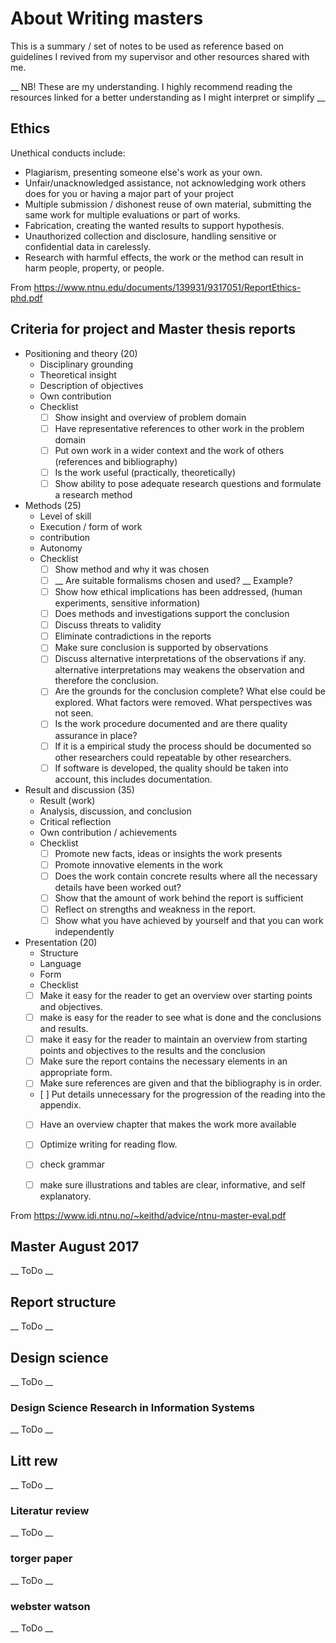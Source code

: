 # About Writing masters

This is a summary / set of notes to be used as reference based on guidelines I revived from my supervisor and other resources shared with me.

__ NB! These are my understanding. I highly recommend reading the resources linked for a better understanding as I might interpret or simplify __

## Ethics

Unethical conducts include:

* Plagiarism, presenting someone else's work as your own.
* Unfair/unacknowledged assistance, not acknowledging work others does for you or having a major part of your project
* Multiple submission / dishonest reuse of own material, submitting the same work for multiple evaluations or part of works.
* Fabrication, creating the wanted results to support hypothesis.
* Unauthorized collection and disclosure, handling sensitive or confidential data in carelessly.
* Research with harmful effects, the work or the method can result in harm people, property, or people.

From https://www.ntnu.edu/documents/139931/9317051/ReportEthics-phd.pdf

## Criteria for project and Master thesis reports

* Positioning and theory (20)
  * Disciplinary grounding
  * Theoretical insight
  * Description of objectives
  * Own contribution
  * Checklist
    - [ ]  Show insight and overview of problem domain
    - [ ]  Have representative references to other work in the problem domain
    - [ ]  Put own work in a wider context and the work of others (references and bibliography)
    - [ ]  Is the work useful (practically, theoretically)
    - [ ]  Show ability to pose adequate research questions and formulate a research method
* Methods (25)
  * Level of skill
  * Execution / form of work
  * contribution
  * Autonomy
  * Checklist
    - [ ]  Show method and why it was chosen
    - [ ]  __ Are suitable formalisms chosen and used? __ Example?
    - [ ]  Show how ethical implications has been addressed, (human experiments, sensitive information)
    - [ ]  Does methods and investigations support the conclusion
    - [ ]  Discuss threats to validity
    - [ ]  Eliminate contradictions in the reports
    - [ ]  Make sure conclusion is supported by observations
    - [ ]  Discuss alternative interpretations of the observations if any. alternative interpretations may weakens the observation and therefore the conclusion.
    - [ ]  Are the grounds for the conclusion complete? What else could be explored. What factors were removed. What perspectives was not seen.
    - [ ]  Is the work procedure documented and are there quality assurance in place?
    - [ ]  If it is a empirical study the process should be documented so other researchers could repeatable by other researchers.
    - [ ]  If software is developed, the quality should be taken into account, this includes documentation.
* Result and discussion (35)
  * Result (work)
  * Analysis, discussion, and conclusion
  * Critical reflection
  * Own contribution / achievements
  * Checklist
    - [ ] Promote new facts, ideas or insights the work presents
    - [ ] Promote innovative elements in the work
    - [ ] Does the work contain concrete results where all the necessary details have been worked out?  
    - [ ] Show that the amount of work behind the report is sufficient
    - [ ] Reflect on strengths and weakness in the report.
    - [ ] Show what you have achieved by yourself and that you can work independently
* Presentation (20)
  * Structure
  * Language
  * Form
  * Checklist
  - [ ] Make it easy for the reader to get an overview over starting points and objectives.
  - [ ] make is easy for the reader to see what is done and the conclusions and results.
  - [ ] make it easy for the reader to maintain an overview from starting points and objectives to the results and the conclusion
  - [ ] Make sure the report contains the necessary elements in an appropriate form.
  - [ ] Make sure references are given and that the bibliography is in order.
  - [ ] Put details unnecessary for the progression of the reading into the appendix.
  - [ ] Have an overview chapter that makes the work more available
  - [ ] Optimize writing for reading flow.
  - [ ] check grammar
  - [ ] make sure illustrations and tables are clear, informative, and self explanatory.
    

From https://www.idi.ntnu.no/~keithd/advice/ntnu-master-eval.pdf

## Master August 2017
__ ToDo __

## Report structure
__ ToDo __

## Design science
__ ToDo __

### Design Science Research in Information Systems
__ ToDo __

## Litt rew
__ ToDo __

### Literatur review
__ ToDo __

### torger paper
__ ToDo __

### webster watson
__ ToDo __
